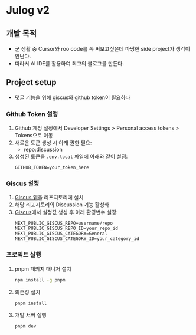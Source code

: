 # Julog v2

## 개발 목적

- 군 생활 중 Cursor와 roo code를 꼭 써보고싶은데 마땅한 side project가 생각이 안난다.
- 따라서 AI IDE를 활용하여 최고의 블로그를 만든다.

## Project setup

- 댓글 기능을 위해 giscus와 github token이 필요하다

### Github Token 설정

1. Github 계정 설정에서 Developer Settings > Personal access tokens > Tokens으로 이동
2. 새로운 토큰 생성 시 아래 권한 필요:
   - repo:discussion
3. 생성된 토큰을 `.env.local` 파일에 아래와 같이 설정:
   ```
   GITHUB_TOKEN=your_token_here
   ```

### Giscus 설정

1. [Giscus 앱](https://github.com/apps/giscus)을 리포지토리에 설치
2. 해당 리포지토리의 Discussion 기능 활성화
3. [Giscus](https://giscus.app/ko)에서 설정값 생성 후 아래 환경변수 설정:
   ```
   NEXT_PUBLIC_GISCUS_REPO=username/repo
   NEXT_PUBLIC_GISCUS_REPO_ID=your_repo_id
   NEXT_PUBLIC_GISCUS_CATEGORY=General
   NEXT_PUBLIC_GISCUS_CATEGORY_ID=your_category_id
   ```

### 프로젝트 실행

1. pnpm 패키지 매니저 설치

   ```bash
   npm install -g pnpm
   ```

2. 의존성 설치

   ```bash
   pnpm install
   ```

3. 개발 서버 실행
   ```bash
   pnpm dev
   ```
